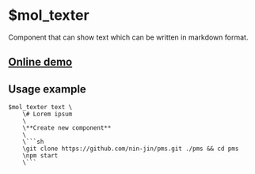 # $mol_texter

Component that can show text which can be written in markdown format.

## [Online demo](http://eigenmethod.github.io/mol/#demo=mol_texter_demo)

## Usage example
```
$mol_texter text \
	\# Lorem ipsum
	\
	\**Create new component**
	\	
	\```sh
	\git clone https://github.com/nin-jin/pms.git ./pms && cd pms
	\npm start
	\```		
```
